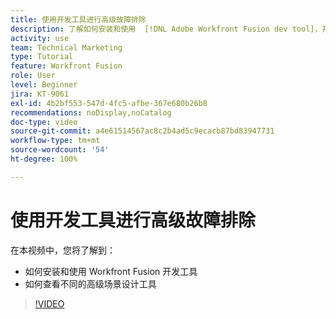 ```yaml
---
title: 使用开发工具进行高级故障排除
description: 了解如何安装和使用  [!DNL Adobe Workfront Fusion dev tool]，并查看它包含的不同的高级场景设计工具。
activity: use
team: Technical Marketing
type: Tutorial
feature: Workfront Fusion
role: User
level: Beginner
jira: KT-9061
exl-id: 4b2bf553-547d-4fc5-afbe-367e680b26b8
recommendations: noDisplay,noCatalog
doc-type: video
source-git-commit: a4e61514567ac8c2b4ad5c9ecacb87bd83947731
workflow-type: tm+mt
source-wordcount: '54'
ht-degree: 100%

---
```


# 使用开发工具进行高级故障排除

在本视频中，您将了解到：

* 如何安装和使用 Workfront Fusion 开发工具
* 如何查看不同的高级场景设计工具

>[!VIDEO](https://video.tv.adobe.com/v/335302/?quality=12&learn=on)
